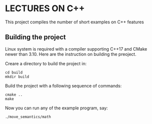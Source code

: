 # LECTURES ON C++

This project compiles the number of short examples on C++ features

## Building the project
Linux system is required with a compiler supporting C++17 and CMake newer than 3.10. 
Here are the instruction on building the preoject.

Creare a directory to build the project in:

    cd build
    mkdir build


Build the project with a following sequence of commands:

    cmake ..
    make 

Now you can run any of the example program, say:

    ./move_semantics/math

